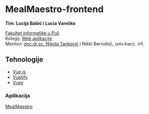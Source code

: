 # MealMaestro-frontend
**Tim: Lucija Babić i Lucia Vareško <br />**

[Fakultet informatike u Puli](https://fipu.unipu.hr/) <br />
Kolegij: [Web aplikacije](https://www.notion.so/fiputreca/Web-aplikacije-7ba8350d498546a78812399024edac44) <br />
Mentori: [doc.dr.sc. Nikola Tanković](https://www.notion.so/Kontakt-stranica-875574d1b92248b1a8e90dae52cd29a9) i Nikki Bernobić, univ.bacc. inf. <br />

## Tehnologije
* [Vue.js](https://vuejs.org/) 
* [Vuetify](https://vuetifyjs.com/en/)
* [Vuex](https://vuex.vuejs.org/)

### Aplikacija
[MealMaestro](https://mealmaestro.vercel.app/)
